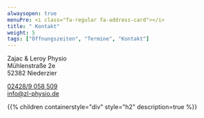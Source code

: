 ```yaml
---
alwaysopen: true
menuPre: <i class="fa-regular fa-address-card"></i>
title: " Kontakt"
weight: 5
tags: ["Öffnungszeiten", "Termine", "Kontakt"]
---
```


Zajac & Leroy Physio\
Mühlenstraße 2e\
52382 Niederzier

<i class="fa-solid fa-phone"></i> [02428/9 058 509](tel:+4924289058509)\
<i class="fa-regular fa-envelope"></i> [info@zl-physio.de](mailto:info@zl-physio.de)

<!-- <a href="https://www.google.com/maps/place/M%C3%BChlenstra%C3%9Fe+2e,+52382+Niederzier/@50.87651,6.4680137,17z/data=!4m6!3m5!1s0x47bf432875f7f7bf:0x9eb666fc3e9c51ca!8m2!3d50.87651!4d6.470594!16s%2Fg%2F11c0y2g4dw?coh=225993&entry=tts&g_ep=EgoyMDI0MTIxMS4wIPu8ASoASAFQAw%3D%3D" target="_blank" rel="noopener noreferrer"><img src="/map.png"></a> -->

{{% children containerstyle="div" style="h2" description=true %}}
